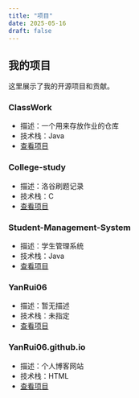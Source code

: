 ```yaml
---
title: "项目"
date: 2025-05-16
draft: false
---
```


## 我的项目

这里展示了我的开源项目和贡献。


### ClassWork

- 描述：一个用来存放作业的仓库
- 技术栈：Java
- [查看项目](https://github.com/YanRui06/ClassWork)


### College-study

- 描述：洛谷刷题记录
- 技术栈：C
- [查看项目](https://github.com/YanRui06/College-study)


### Student-Management-System

- 描述：学生管理系统
- 技术栈：Java
- [查看项目](https://github.com/YanRui06/Student-Management-System)


### YanRui06

- 描述：暂无描述
- 技术栈：未指定
- [查看项目](https://github.com/YanRui06/YanRui06)


### YanRui06.github.io

- 描述：个人博客网站
- 技术栈：HTML
- [查看项目](https://github.com/YanRui06/YanRui06.github.io)

